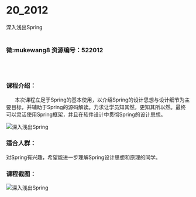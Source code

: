 # 20_2012
深入浅出Spring
<br/></br>
<h3>微:mukewang8 资源编号：522012</h3>
<br/></br>
<h3>课程介绍：</h3>
<div class="para">&nbsp;&nbsp;&nbsp;&nbsp;&nbsp; 本次课程立足于<a title="查看与 Spring 相关的文章" target="_blank">Spring</a>的基本使用，以介绍<a title="查看与 Spring 相关的文章" target="_blank">Spring</a>的设计思想与设计细节为主要目标，并辅助于Spring的源码解读。力求让学员知其然，更知其所以然。最终可以灵活使用Spring框架，并且在软件设计中贯彻Spring的设计思想。</div>
<p><img src="https://www.ko996.com/wp-content/uploads/img/2018/04/2-24-300x185.png" alt="深入浅出Spring"></p>
<h3>适合人群：</h3>
<p>对Spring有兴趣，希望能进一步理解Spring设计思想和原理的同学。</p>
<div class="info-desc">
<h3>课程截图：</h3>
<p><img src="https://www.ko996.com/wp-content/uploads/img/2018/04/3-26.png" alt="深入浅出Spring"></p>


			
</div>
